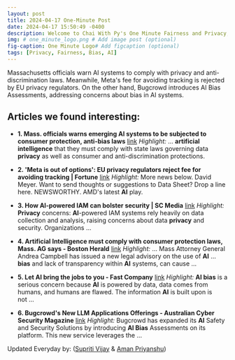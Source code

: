 ```yaml
---
layout: post
title: 2024-04-17 One-Minute Post
date: 2024-04-17 15:50:49 -0400
description: Welcome to Chai With Py's One Minute Fairness and Privacy, which aims to provide you the current happenings in the world of Fairness, Privacy, and AI.
img: # one_minute_logo.png # Add image post (optional)
fig-caption: One Minute Logo# Add figcaption (optional)
tags: [Privacy, Fairness, Bias, AI]
---
```


Massachusetts officials warn AI systems to comply with privacy and anti-discrimination laws. Meanwhile, Meta's fee for avoiding tracking is rejected by EU privacy regulators. On the other hand, Bugcrowd introduces AI Bias Assessments, addressing concerns about bias in AI systems.

## Articles we found interesting:

- **1. Mass. officials warns emerging <b>AI</b> systems to be subjected to consumer protection, anti-bias laws** [link](https://www.wbur.org/news/2024/04/17/massachusetts-andrea-campbell-ai-antidiscrimination-law)
_Highlight:_ ... <b>artificial intelligence</b> that they must comply with state laws governing data <b>privacy</b> as well as consumer and anti-discrimination protections.

- **2. &#39;Meta is out of options&#39;: EU <b>privacy</b> regulators reject fee for avoiding tracking | Fortune** [link](https://fortune.com/2024/04/17/meta-pay-for-privacy-rejected-edpb-eu-gdpr-schrems/)
_Highlight:_ More news below. David Meyer. Want to send thoughts or suggestions to Data Sheet? Drop a line here. NEWSWORTHY. AMD&#39;s latest <b>AI</b> play.

- **3. How <b>AI</b>-powered IAM can bolster security | SC Media** [link](https://www.scmagazine.com/perspective/how-ai-powered-iam-can-bolster-security)
_Highlight:_ <b>Privacy</b> concerns: <b>AI</b>-powered IAM systems rely heavily on data collection and analysis, raising concerns about data <b>privacy</b> and security. Organizations&nbsp;...

- **4. <b>Artificial Intelligence</b> must comply with consumer protection laws, Mass. AG says - Boston Herald** [link](https://www.bostonherald.com/2024/04/16/artificial-intelligence-must-comply-with-consumer-protection-laws-mass-ag-says/)
_Highlight:_ ... Mass Attorney General Andrea Campbell has issued a new legal advisory on the use of <b>AI</b> ... <b>bias</b> and lack of transparency within <b>AI</b> systems, can cause&nbsp;...

- **5. Let <b>AI</b> bring the jobs to you - Fast Company** [link](https://www.fastcompany.com/91107408/let-ai-bring-the-jobs-to-you)
_Highlight:_ <b>AI bias</b> is a serious concern because <b>AI</b> is powered by data, data comes from humans, and humans are flawed. The information <b>AI</b> is built upon is not&nbsp;...

- **6. Bugcrowd&#39;s New LLM Applications Offerings - Australian Cyber Security Magazine** [link](https://australiancybersecuritymagazine.com.au/bugcrowds-new-llm-applications-offerings/)
_Highlight:_ Bugcrowd has expanded its <b>AI</b> Safety and Security Solutions by introducing <b>AI Bias</b> Assessments on its platform. This new service leverages the&nbsp;...


Updated Everyday by: (<a href="https://supritivijay.github.io/">Supriti Vijay</a> & <a href="https://amanpriyanshu.github.io/">Aman Priyanshu</a>)
